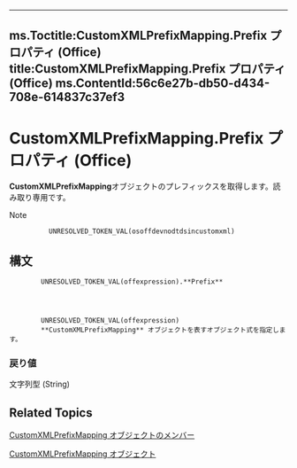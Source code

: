

---
ms.Toctitle:CustomXMLPrefixMapping.Prefix プロパティ (Office)
title:CustomXMLPrefixMapping.Prefix プロパティ (Office)
ms.ContentId:56c6e27b-db50-d434-708e-614837c37ef3
---
# CustomXMLPrefixMapping.Prefix プロパティ (Office)




**CustomXMLPrefixMapping**オブジェクトのプレフィックスを取得します。読み取り専用です。

>[!NOTE]
>
              UNRESOLVED_TOKEN_VAL(osoffdevnodtdsincustomxml)
            





## 構文

            UNRESOLVED_TOKEN_VAL(offexpression).**Prefix**




            UNRESOLVED_TOKEN_VAL(offexpression)
            **CustomXMLPrefixMapping** オブジェクトを表すオブジェクト式を指定します。

### 戻り値
文字列型 (String)





## Related Topics

[CustomXMLPrefixMapping オブジェクトのメンバー](c06ef133-3b0d-d1b3-f488-bc46a49018d4.md)

[CustomXMLPrefixMapping オブジェクト](a657a760-cc52-5762-108e-2e95e9dba48f.md)




